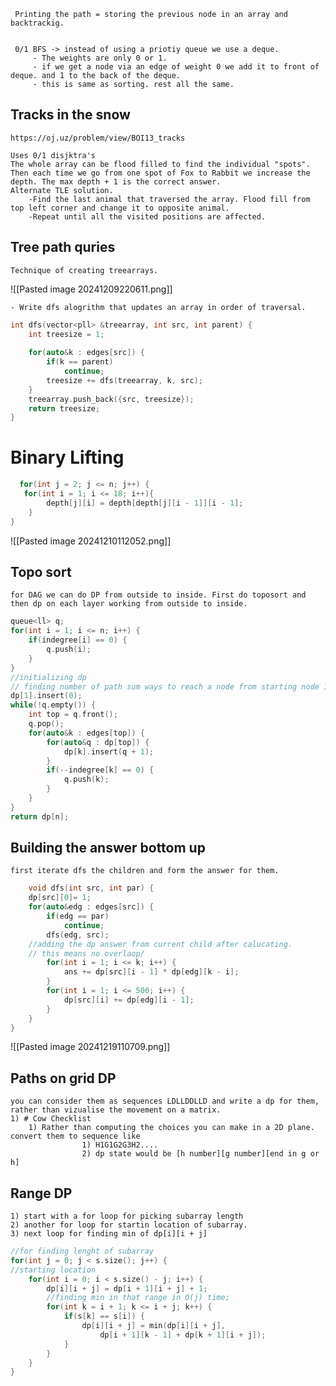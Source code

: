 	 Printing the path = storing the previous node in an array and backtrackig.
	 
	 
	 0/1 BFS -> instead of using a priotiy queue we use a deque.
		 - The weights are only 0 or 1.
		 - if we get a node via an edge of weight 0 we add it to front of deque. and 1 to the back of the deque.
		 - this is same as sorting. rest all the same.



## Tracks in the snow


`https://oj.uz/problem/view/BOI13_tracks`

	Uses 0/1 disjktra's
	The whole array can be flood filled to find the individual "spots". Then each time we go from one spot of Fox to Rabbit we increase the depth. The max depth + 1 is the correct answer.
	Alternate TLE solution. 
		-Find the last animal that traversed the array. Flood fill from top left corner and change it to opposite animal.
		-Repeat until all the visited positions are affected.



## Tree path quries
	Technique of creating treearrays. 


![[Pasted image 20241209220611.png]]

	- Write dfs alogrithm that updates an array in order of traversal. 

```cpp
int dfs(vector<pll> &treearray, int src, int parent) {  
    int treesize = 1;  
  
    for(auto&k : edges[src]) {  
        if(k == parent)  
            continue;  
        treesize += dfs(treearray, k, src);  
    }  
    treearray.push_back({src, treesize});  
    return treesize;  
}
```

# Binary Lifting

```cpp
  for(int j = 2; j <= n; j++) {  
   for(int i = 1; i <= 18; i++){  
        depth[j][i] = depth[depth[j][i - 1]][i - 1];  
    }  
}
```


![[Pasted image 20241210112052.png]]

## Topo sort
	for DAG we can do DP from outside to inside. First do toposort and then dp on each layer working from outside to inside. 
```cpp
queue<ll> q;  
for(int i = 1; i <= n; i++) {  
    if(indegree[i] == 0) {  
        q.push(i);  
    }  
}  
//initializing dp
// finding number of path sum ways to reach a node from starting node 1;
dp[1].insert(0);  
while(!q.empty()) {  
    int top = q.front();  
    q.pop();  
    for(auto&k : edges[top]) {  
        for(auto&q : dp[top]) {  
            dp[k].insert(q + 1);  
        }  
        if(--indegree[k] == 0) {  
            q.push(k);  
        }  
    }  
}  
return dp[n];
```


## Building the answer bottom up
	first iterate dfs the children and form the answer for them.
```cpp
	void dfs(int src, int par) {  
    dp[src][0]= 1;  
    for(auto&edg : edges[src]) {  
        if(edg == par)  
            continue;  
        dfs(edg, src);  
	//adding the dp answer from current child after calucating.
	// this means no overlaop/
        for(int i = 1; i <= k; i++) {  
            ans += dp[src][i - 1] * dp[edg][k - i];  
        }  
        for(int i = 1; i <= 500; i++) {  
            dp[src][i] += dp[edg][i - 1];  
        }  
    }  
}
```
![[Pasted image 20241219110709.png]]


## Paths on grid DP
	you can consider them as sequences LDLLDDLLD and write a dp for them, rather than vizualise the movement on a matrix.
	1) # Cow Checklist
		1) Rather than computing the choices you can make in a 2D plane. convert them to sequence like 
					1) H1G1G2G3H2.... 
					2) dp state would be [h number][g number][end in g or h]

## Range DP
	1) start with a for loop for picking subarray length
	2) another for loop for startin location of subarray.
	3) next loop for finding min of dp[i][i + j]

```cpp
//for finding lenght of subarray
for(int j = 0; j < s.size(); j++) { 
//starting location
    for(int i = 0; i < s.size() - j; i++) {  
        dp[i][i + j] = dp[i + 1][i + j] + 1;  
        //finding min in that range in O(j) time;
        for(int k = i + 1; k <= i + j; k++) {  
            if(s[k] == s[i]) {  
                dp[i][i + j] = min(dp[i][i + j],  
                    dp[i + 1][k - 1] + dp[k + 1][i + j]);  
            }  
        }  
    }  
}
```
